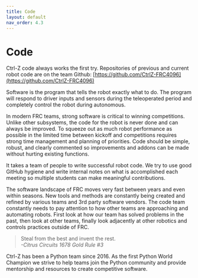 ```yaml
---
title: Code
layout: default
nav_order: 4.3
---
```


# Code

Ctrl-Z code always works the first try. Repositories of previous and current robot code are on the team Github: [https://github.com/CtrlZ-FRC4096](https://github.com/CtrlZ-FRC4096)

Software is the program that tells the robot exactly what to do. The program will respond to driver inputs and sensors during the teleoperated period and completely control the robot during autonomous.

In modern FRC teams, strong software is critical to winning competitions. Unlike other subsystems, the code for the robot is never done and can always be improved. To squeeze out as much robot performance as possible in the limited time between kickoff and competitions requires strong time management and planning of priorities. Code should be simple, robust, and clearly commented so improvements and addons can be made without hurting existing functions.

It takes a team of people to write successful robot code. We try to use good GitHub hygiene and write internal notes on what is accomplished each meeting so multiple students can make meaningful contributions.

The software landscape of FRC moves very fast between years and even within seasons. New tools and methods are constantly being created and refined by various teams and 3rd party software vendors. The code team constantly needs to pay attention to how other teams are approaching and automating robots. First look at how our team has solved problems in the past, then look at other teams, finally look adjacently at other robotics and controls practices outside of FRC.

> Steal from the best and invent the rest.  
> <span style="font-style: italic;">-Citrus Circuits 1678 Gold Rule #3</span>

Ctrl-Z has been a Python team since 2016. As the first Python World Champion we strive to help teams join the Python community and provide mentorship and resources to create competitive software.

